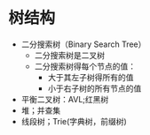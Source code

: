 # 树结构
- 二分搜索树（Binary Search Tree）
  - 二分搜索树是二叉树
  - 二分搜索树得每个节点的值：
    - 大于其左子树得所有的值
    - 小于右子树的所有节点的值
- 平衡二叉树：AVL;红黑树
- 堆；并查集
- 线段树；Trie(字典树，前缀树)
